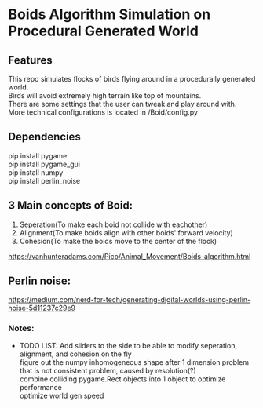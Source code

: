 # Boids Algorithm Simulation on Procedural Generated World

## Features

This repo simulates flocks of birds flying around in a procedurally generated world. <br/>
Birds will avoid extremely high terrain like top of mountains. <br/>
There are some settings that the user can tweak and play around with.<br/>
More technical configurations is located in /Boid/config.py

## Dependencies

pip install pygame <br/>
pip install pygame_gui <br/>
pip install numpy <br/>
pip install perlin_noise

## 3 Main concepts of Boid:

1. Seperation(To make each boid not collide with eachother)
2. Alignment(To make boids align with other boids' forward velocity)
3. Cohesion(To make the boids move to the center of the flock)

https://vanhunteradams.com/Pico/Animal_Movement/Boids-algorithm.html

## Perlin noise:

https://medium.com/nerd-for-tech/generating-digital-worlds-using-perlin-noise-5d11237c29e9

### Notes:

- TODO LIST:
  Add sliders to the side to be able to modify seperation, alignment, and cohesion on the fly <br/>
  figure out the numpy inhomogeneous shape after 1 dimension problem that is not consistent problem, caused by resolution(?) <br/>
  combine colliding pygame.Rect objects into 1 object to optimize performance <br/>
  optimize world gen speed
